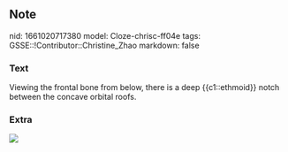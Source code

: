 ## Note
nid: 1661020717380
model: Cloze-chrisc-ff04e
tags: GSSE::!Contributor::Christine_Zhao
markdown: false

### Text
Viewing the frontal bone from below, there is a
deep {{c1::ethmoid}} notch between the concave orbital roofs.

### Extra
<img src="paste-fe06ec75c8ac212088f545384e8dfbb75f9f36b3.jpg">
